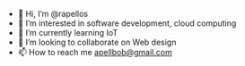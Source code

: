 - 👋 Hi, I’m @rapellos
- 👀 I’m interested in software development, cloud computing
- 🌱 I’m currently learning IoT
- 💞️ I’m looking to collaborate on Web design
- 📫 How to reach me apellbob@gmail.com

<!---
rapellos/rapellos is a ✨ special ✨ repository because its `README.md` (this file) appears on your GitHub profile.
You can click the Preview link to take a look at your changes.
--->
